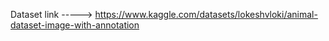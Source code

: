Dataset link -----> https://www.kaggle.com/datasets/lokeshvloki/animal-dataset-image-with-annotation